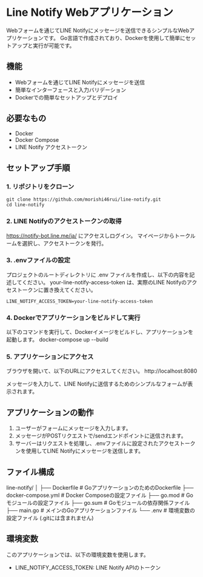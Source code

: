 # Line Notify Webアプリケーション

Webフォームを通じてLINE Notifyにメッセージを送信できるシンプルなWebアプリケーションです。
Go言語で作成されており、Dockerを使用して簡単にセットアップと実行が可能です。

## 機能
- Webフォームを通じてLINE Notifyにメッセージを送信
- 簡単なインターフェースと入力バリデーション
- Dockerでの簡単なセットアップとデプロイ

## 必要なもの
- Docker
- Docker Compose
- LINE Notify アクセストークン

## セットアップ手順

### 1. リポジトリをクローン
```
git clone https://github.com/morishi46rui/line-notify.git
cd line-notify
```

### 2. LINE Notifyのアクセストークンの取得
https://notify-bot.line.me/ja/ にアクセスしログイン。
マイページからトークルームを選択し、アクセストークンを発行。

### 3. .envファイルの設定
プロジェクトのルートディレクトリに .env ファイルを作成し、以下の内容を記述してください。
your-line-notify-access-token は、実際のLINE Notifyのアクセストークンに置き換えてください。
```
LINE_NOTIFY_ACCESS_TOKEN=your-line-notify-access-token
```

### 4. Dockerでアプリケーションをビルドして実行
以下のコマンドを実行して、Dockerイメージをビルドし、アプリケーションを起動します。
docker-compose up --build

### 5. アプリケーションにアクセス
ブラウザを開いて、以下のURLにアクセスしてください。
http://localhost:8080

メッセージを入力して、LINE Notifyに送信するためのシンプルなフォームが表示されます。

## アプリケーションの動作
1. ユーザーがフォームにメッセージを入力します。
2. メッセージがPOSTリクエストで/sendエンドポイントに送信されます。
3. サーバーはリクエストを処理し、.envファイルに設定されたアクセストークンを使用してLINE Notifyにメッセージを送信します。

## ファイル構成
line-notify/
│
├── Dockerfile                 # GoアプリケーションのためのDockerfile
├── docker-compose.yml          # Docker Composeの設定ファイル
├── go.mod                      # Goモジュールの設定ファイル
├── go.sum                      # Goモジュールの依存関係ファイル
├── main.go                     # メインのGoアプリケーションファイル
└── .env                        # 環境変数の設定ファイル (.gitには含まれません)

## 環境変数
このアプリケーションでは、以下の環境変数を使用します。
- LINE_NOTIFY_ACCESS_TOKEN: LINE Notify APIのトークン
